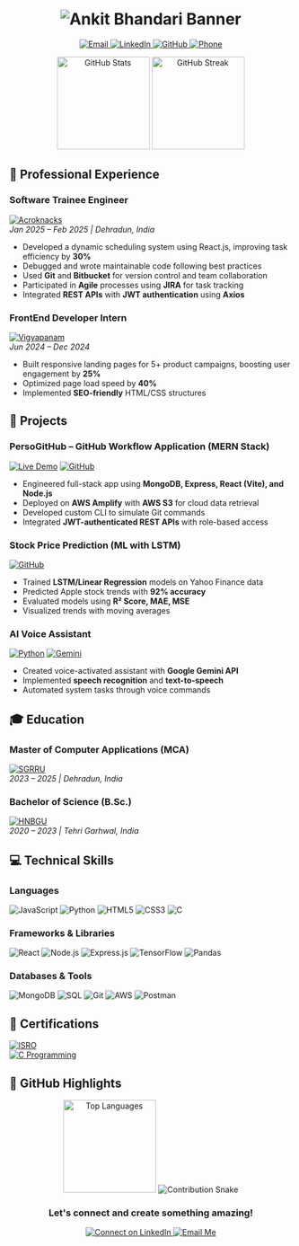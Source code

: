 <div align="center">
  
  <!-- Animated Header -->
  <h1 align="center">
    <img src="https://readme-typing-svg.demolab.com?font=Fira+Code&weight=700&size=30&duration=4000&pause=1000&color=22D3EE&center=true&vCenter=true&width=600&height=80&lines=Ankit+Bhandari;Full-Stack+Developer;AI+Enthusiast;MCA+Student" alt="Ankit Bhandari Banner" />
  </h1>
  
  <!-- Contact Badges -->
  <p align="center">
    <a href="mailto:bhandariji1398@gmail.com">
      <img src="https://img.shields.io/badge/Gmail-D14836?style=for-the-badge&logo=gmail&logoColor=white" alt="Email" />
    </a>
    <a href="https://linkedin.com/in/ankit-bhandari25">
      <img src="https://img.shields.io/badge/LinkedIn-0077B5?style=for-the-badge&logo=linkedin&logoColor=white" alt="LinkedIn" />
    </a>
    <a href="https://github.com/Ankush-25">
      <img src="https://img.shields.io/badge/GitHub-100000?style=for-the-badge&logo=github&logoColor=white" alt="GitHub" />
    </a>
    <a href="tel:+916397098909">
      <img src="https://img.shields.io/badge/Phone-6397098909-25D366?style=for-the-badge&logo=whatsapp&logoColor=white" alt="Phone" />
    </a>
  </p>
  
  <!-- Stats Cards -->
  <div>
    <img height="165" src="https://github-readme-stats.vercel.app/api?username=Ankush-25&show_icons=true&theme=radical&hide_border=true&bg_color=0d1117&title_color=22D3EE&icon_color=22D3EE" alt="GitHub Stats" />
    <img height="165" src="https://github-readme-streak-stats.herokuapp.com/?user=Ankush-25&theme=radical&hide_border=true&background=0d1117&stroke=22D3EE&ring=22D3EE&fire=22D3EE&currStreakLabel=22D3EE" alt="GitHub Streak" />
  </div>
</div>

## 💼 Professional Experience

### **Software Trainee Engineer**  
[![Acroknacks](https://img.shields.io/badge/Acroknacks_Technology_Solutions-20232A?style=flat-square&logo=react&logoColor=61DAFB)]()  
*Jan 2025 – Feb 2025 | Dehradun, India*

- Developed a dynamic scheduling system using React.js, improving task efficiency by **30%**
- Debugged and wrote maintainable code following best practices
- Used **Git** and **Bitbucket** for version control and team collaboration
- Participated in **Agile** processes using **JIRA** for task tracking
- Integrated **REST APIs** with **JWT authentication** using **Axios**

### **FrontEnd Developer Intern**  
[![Vigyapanam](https://img.shields.io/badge/Vigyapanam_Pvt._Ltd.-0078D7?style=flat-square&logo=windows&logoColor=white)]()  
*Jun 2024 – Dec 2024*

- Built responsive landing pages for 5+ product campaigns, boosting user engagement by **25%**
- Optimized page load speed by **40%**
- Implemented **SEO-friendly** HTML/CSS structures

## 🚀 Projects

### **PersoGitHub – GitHub Workflow Application (MERN Stack)**  
[![Live Demo](https://img.shields.io/badge/Live_Demo-FF0000?style=for-the-badge&logo=youtube&logoColor=white)](#) [![GitHub](https://img.shields.io/badge/GitHub-100000?style=for-the-badge&logo=github&logoColor=white)](#)

- Engineered full-stack app using **MongoDB, Express, React (Vite), and Node.js**
- Deployed on **AWS Amplify** with **AWS S3** for cloud data retrieval
- Developed custom CLI to simulate Git commands
- Integrated **JWT-authenticated REST APIs** with role-based access

### **Stock Price Prediction (ML with LSTM)**  
[![GitHub](https://img.shields.io/badge/GitHub-100000?style=for-the-badge&logo=github&logoColor=white)](#)

- Trained **LSTM/Linear Regression** models on Yahoo Finance data
- Predicted Apple stock trends with **92% accuracy**
- Evaluated models using **R² Score, MAE, MSE**
- Visualized trends with moving averages

### **AI Voice Assistant**  
[![Python](https://img.shields.io/badge/Python-3776AB?style=for-the-badge&logo=python&logoColor=white)](#) [![Gemini](https://img.shields.io/badge/Google_Gemini-4285F4?style=for-the-badge&logo=google&logoColor=white)](#)

- Created voice-activated assistant with **Google Gemini API**
- Implemented **speech recognition** and **text-to-speech**
- Automated system tasks through voice commands

## 🎓 Education

### **Master of Computer Applications (MCA)**  
[![SGRRU](https://img.shields.io/badge/Shri_Guru_Ram_Rai_University-008000?style=flat-square&logo=graduation-cap&logoColor=white)]()  
*2023 – 2025 | Dehradun, India*

### **Bachelor of Science (B.Sc.)**  
[![HNBGU](https://img.shields.io/badge/Hemvati_Nandan_Bahuguna_Garhwal_University-000080?style=flat-square&logo=graduation-cap&logoColor=white)]()  
*2020 – 2023 | Tehri Garhwal, India*

## 💻 Technical Skills

### **Languages**
![JavaScript](https://img.shields.io/badge/JavaScript-F7DF1E?logo=javascript&logoColor=black&style=for-the-badge)
![Python](https://img.shields.io/badge/Python-3776AB?logo=python&logoColor=white&style=for-the-badge)
![HTML5](https://img.shields.io/badge/HTML5-E34F26?logo=html5&logoColor=white&style=for-the-badge)
![CSS3](https://img.shields.io/badge/CSS3-1572B6?logo=css3&logoColor=white&style=for-the-badge)
![C](https://img.shields.io/badge/C-00599C?logo=c&logoColor=white&style=for-the-badge)

### **Frameworks & Libraries**
![React](https://img.shields.io/badge/React-20232A?logo=react&logoColor=61DAFB&style=for-the-badge)
![Node.js](https://img.shields.io/badge/Node.js-339933?logo=node.js&logoColor=white&style=for-the-badge)
![Express.js](https://img.shields.io/badge/Express.js-000000?logo=express&logoColor=white&style=for-the-badge)
![TensorFlow](https://img.shields.io/badge/TensorFlow-FF6F00?logo=tensorflow&logoColor=white&style=for-the-badge)
![Pandas](https://img.shields.io/badge/Pandas-150458?logo=pandas&logoColor=white&style=for-the-badge)

### **Databases & Tools**
![MongoDB](https://img.shields.io/badge/MongoDB-47A248?logo=mongodb&logoColor=white&style=for-the-badge)
![SQL](https://img.shields.io/badge/SQL-003B57?logo=mysql&logoColor=white&style=for-the-badge)
![Git](https://img.shields.io/badge/Git-F05032?logo=git&logoColor=white&style=for-the-badge)
![AWS](https://img.shields.io/badge/AWS-232F3E?logo=amazon-aws&logoColor=white&style=for-the-badge)
![Postman](https://img.shields.io/badge/Postman-FF6C37?logo=postman&logoColor=white&style=for-the-badge)

## 📜 Certifications

[![ISRO](https://img.shields.io/badge/ISRO_Geo_Data_Analysis-00529B?style=for-the-badge&logo=spacex&logoColor=white)](#)  
[![C Programming](https://img.shields.io/badge/C_Programming-A8B9CC?style=for-the-badge&logo=c&logoColor=white)](#)

## 🌟 GitHub Highlights

<div align="center">
  
  <!-- Top Languages -->
  <img src="https://github-readme-stats.vercel.app/api/top-langs/?username=Ankush-25&layout=compact&theme=radical&hide_border=true&bg_color=0d1117&title_color=22D3EE" alt="Top Languages" height="165" />
  
  <!-- Snake Animation -->
  <img src="https://raw.githubusercontent.com/Ankush-25/Ankush-25/output/github-contribution-grid-snake.svg" alt="Contribution Snake" />
</div>

<div align="center">
  <h3>Let's connect and create something amazing!</h3>
  <p>
    <a href="https://linkedin.com/in/ankit-bhandari25">
      <img src="https://img.shields.io/badge/LinkedIn-Connect-blue?style=for-the-badge&logo=linkedin" alt="Connect on LinkedIn" />
    </a>
    <a href="mailto:bhandariji1398@gmail.com">
      <img src="https://img.shields.io/badge/Email-Contact%20Me-red?style=for-the-badge&logo=gmail" alt="Email Me" />
    </a>
  </p>
</div>
